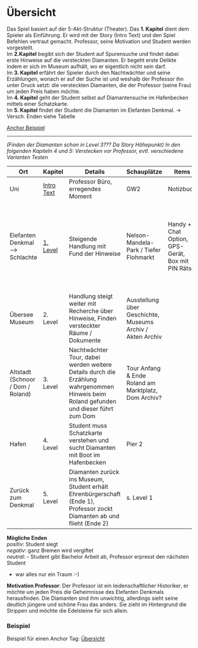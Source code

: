 # Übersicht

Das Spiel basiert auf der 5-Akt-Struktur (Theater). Das **1. Kapitel** dient dem Spieler als Einführung. Er wird mit der Story (Intro Text) und den Spiel Befehlen vertraut gemacht. Professor, seine Motivation und Student werden vorgestellt.   
Im **2.Kapitel** begibt sich der Student auf Spurensuche und findet dabei erste Hinweise auf die versteckten Diamanten. Er begeht erste Delikte indem er sich im Museum aufhält, wo er eigentlich nicht sein darf.<br>
Im **3. Kapitel** erfährt der Spieler durch den Nachtwächter und seine Erzählungen, wonach er auf der Suche ist und weshalb der Professor ihn unter Druck setzt: die versteckten Diamanten, die der Professor (seine Frau) um jeden Preis haben möchte.  
Im **4. Kapitel** geht der Student selbst auf Diamantensuche im Hafenbecken mittels einer Schatzkarte.<br>
Im **5. Kapitel** findet der Student die Diamanten im Elefanten Denkmal. -> Versch. Enden siehe Tabelle<br>

[Anchor Beispiel](#beispiel)  

---

*(Finden der Diamanten schon in Level 3??? Da Story Höhepunkt) In den folgenden Kapiteln 4 und 5: Verstecken vor Professor, evtl. verschiedene Varianten Testen*

| Ort | Kapitel | Details | Schauplätze | Items | Befehle |
|--------------------| -| -| - | -| - |
|Uni|[Intro Text](/Levelinhalte/01IntroText) |Professor Büro, erregendes Moment|GW2|Notizbuch||
|Elefanten Denkmal --> Schlachte|[1. Level](/Rooms/L1_tip1)   |Steigende Handlung mit Fund der Hinweise|Nelson-Mandela-Park / Tiefer Flohmarkt|Handy + Chat Option, GPS-Gerät, Box mit PIN Rätsel| look around, pick up [box], open [box], pick up [piece of paper], use [phone]|
|Übersee Museum|2. Level|Handlung steigt weiter mit Recherche über Hinweise, Finden versteckter Räume / Dokumente|Ausstellung über Geschichte, Museums Archiv / Akten Archiv||
|Altstadt (Schnoor / Dom / Roland)|3. Level|Nachtwächter Tour, dabei werden weitere Details durch die Erzählung wahrgenommen Hinweis beim Roland gefunden und dieser führt zum Dom|Tour Anfang & Ende Roland am Marktplatz, Dom Archiv?||
|Hafen|4. Level|Student muss Schatzkarte verstehen und sucht Diamanten mit Boot im Hafenbecken|Pier 2||
|Zurück zum Denkmal|5. Level|Diamanten zurück ins Museum, Student erhält Ehrenbürgerschaft (Ende 1), Professor zockt Diamanten ab und flieht (Ende 2)|s. Level 1||
   
   



**Mögliche Enden**  
_positiv_: Student siegt  
_negativ_: ganz Bremen wird vergiftet  
_neutral_: - Student gibt Bachelor Arbeit ab, Professor erpresst den nächsten Student  
- war alles nur ein Traum :-)

**Motivation Professor**: Der Professor ist ein leidenschaftlicher Historiker, er möchte um jeden Preis die Geheimnisse des Elefanten Denkmals herausfinden. Die Diamanten sind ihm unwichtig, allerdings sieht seine deutlich jüngere und schöne Frau das anders. Sie zieht im Hintergrund die Strippen und möchte die Edelsteine für sich allein.
   
### Beispiel

Beispiel für einen Anchor Tag: [Übersicht](#übersicht) <!-- wichtig: lowercase! -->
